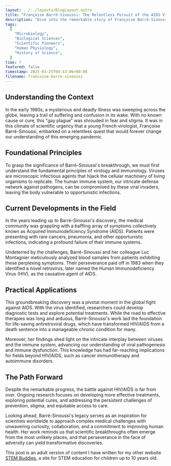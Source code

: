 ```yaml
---
layout: ../../layouts/BlogLayout.astro
title: "Françoise Barré-Sinoussi: The Relentless Pursuit of the AIDS Virus"
description: "Dive into the remarkable story of Françoise Barré-Sinoussi, the virologist whose tenacious detective work led to the groundbreaking identification of the HIV virus, paving the way for life-saving treatments and a deeper understanding of this devastating pandemic."
tags:
  [
    "Microbiology",
    "Biological Sciences",
    "Scientific Pioneers",
    "Human Physiology",
    "History of Science",
  ]
time: 7
featured: false
timestamp: 2025-03-25T04:43:06+00:00
filename: francoise-barre-sinoussi
---
```


## Understanding the Context

In the early 1980s, a mysterious and deadly illness was sweeping across the globe, leaving a trail of suffering and confusion in its wake. With no known cause or cure, this "gay plague" was shrouded in fear and stigma. It was in this climate of scientific urgency that a young French virologist, Françoise Barré-Sinoussi, embarked on a relentless quest that would forever change our understanding of this emerging pandemic.

## Foundational Principles

To grasp the significance of Barré-Sinoussi's breakthrough, we must first understand the fundamental principles of virology and immunology. Viruses are microscopic infectious agents that hijack the cellular machinery of living organisms to replicate. The human immune system, our intricate defense network against pathogens, can be compromised by these viral invaders, leaving the body vulnerable to opportunistic infections.

## Current Developments in the Field

In the years leading up to Barré-Sinoussi's discovery, the medical community was grappling with a baffling array of symptoms collectively known as Acquired Immunodeficiency Syndrome (AIDS). Patients were presenting with rare cancers, pneumonia, and other opportunistic infections, indicating a profound failure of their immune systems.

Undeterred by the challenges, Barré-Sinoussi and her colleague Luc Montagnier meticulously analyzed blood samples from patients exhibiting these perplexing symptoms. Their perseverance paid off in 1983 when they identified a novel retrovirus, later named the Human Immunodeficiency Virus (HIV), as the causative agent of AIDS.

## Practical Applications

This groundbreaking discovery was a pivotal moment in the global fight against AIDS. With the virus identified, researchers could develop diagnostic tests and explore potential treatments. While the road to effective therapies was long and arduous, Barré-Sinoussi's work laid the foundation for life-saving antiretroviral drugs, which have transformed HIV/AIDS from a death sentence into a manageable chronic condition for many.

Moreover, her findings shed light on the intricate interplay between viruses and the immune system, advancing our understanding of viral pathogenesis and immune dysfunction. This knowledge has had far-reaching implications for fields beyond HIV/AIDS, such as cancer immunotherapy and autoimmune disorders.

## The Path Forward

Despite the remarkable progress, the battle against HIV/AIDS is far from over. Ongoing research focuses on developing more effective treatments, exploring potential cures, and addressing the persistent challenges of prevention, stigma, and equitable access to care.

Looking ahead, Barré-Sinoussi's legacy serves as an inspiration for scientists worldwide to approach complex medical challenges with unwavering curiosity, collaboration, and a commitment to improving human health. Her work reminds us that scientific breakthroughs often emerge from the most unlikely places, and that perseverance in the face of adversity can yield transformative discoveries.

This post is an adult version of content I have written for my other website [STEM Buddies](https://stem-buddies.co.uk), a site for STEM education for children up to 10 years old.


